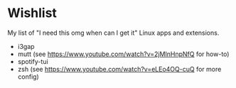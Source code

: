 # Wishlist

My list of "I need this omg when can I get it" Linux apps and extensions.

 - i3gap
 - mutt (see https://www.youtube.com/watch?v=2jMInHnpNfQ for how-to)
 - spotify-tui
 - zsh (see https://www.youtube.com/watch?v=eLEo4OQ-cuQ for more config)
